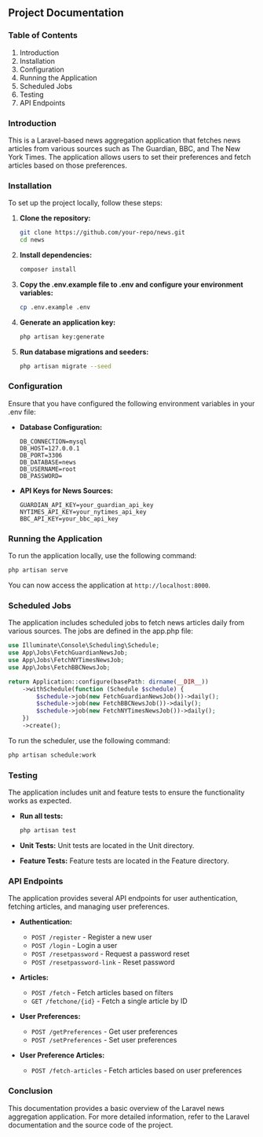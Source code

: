 ## Project Documentation

### Table of Contents
1. Introduction
2. Installation
3. Configuration
4. Running the Application
5. Scheduled Jobs
6. Testing
7. API Endpoints

### Introduction
This is a Laravel-based news aggregation application that fetches news articles from various sources such as The Guardian, BBC, and The New York Times. The application allows users to set their preferences and fetch articles based on those preferences.

### Installation
To set up the project locally, follow these steps:

1. **Clone the repository:**
    ```bash
    git clone https://github.com/your-repo/news.git
    cd news
    ```

2. **Install dependencies:**
    ```bash
    composer install

    ```

3. **Copy the .env.example file to .env and configure your environment variables:**
    ```bash
    cp .env.example .env
    ```

4. **Generate an application key:**
    ```bash
    php artisan key:generate
    ```

5. **Run database migrations and seeders:**
    ```bash
    php artisan migrate --seed
    ```

### Configuration
Ensure that you have configured the following environment variables in your .env file:

- **Database Configuration:**
    ```env
    DB_CONNECTION=mysql
    DB_HOST=127.0.0.1
    DB_PORT=3306
    DB_DATABASE=news
    DB_USERNAME=root
    DB_PASSWORD=
    ```

- **API Keys for News Sources:**
    ```env
    GUARDIAN_API_KEY=your_guardian_api_key
    NYTIMES_API_KEY=your_nytimes_api_key
    BBC_API_KEY=your_bbc_api_key
    ```

### Running the Application
To run the application locally, use the following command:

```bash
php artisan serve
```

You can now access the application at `http://localhost:8000`.

### Scheduled Jobs
The application includes scheduled jobs to fetch news articles daily from various sources. The jobs are defined in the app.php file:

```php
use Illuminate\Console\Scheduling\Schedule;
use App\Jobs\FetchGuardianNewsJob;
use App\Jobs\FetchNYTimesNewsJob;
use App\Jobs\FetchBBCNewsJob;

return Application::configure(basePath: dirname(__DIR__))
    ->withSchedule(function (Schedule $schedule) {
        $schedule->job(new FetchGuardianNewsJob())->daily();
        $schedule->job(new FetchBBCNewsJob())->daily();
        $schedule->job(new FetchNYTimesNewsJob())->daily();
    })
    ->create();
```

To run the scheduler, use the following command:

```bash
php artisan schedule:work
```

### Testing
The application includes unit and feature tests to ensure the functionality works as expected.

- **Run all tests:**
    ```bash
    php artisan test
    ```

- **Unit Tests:**
    Unit tests are located in the Unit directory.

- **Feature Tests:**
    Feature tests are located in the Feature directory.

### API Endpoints
The application provides several API endpoints for user authentication, fetching articles, and managing user preferences.

- **Authentication:**
    - `POST /register` - Register a new user
    - `POST /login` - Login a user
    - `POST /resetpassword` - Request a password reset
    - `POST /resetpassword-link` - Reset password

- **Articles:**
    - `POST /fetch` - Fetch articles based on filters
    - `GET /fetchone/{id}` - Fetch a single article by ID

- **User Preferences:**
    - `POST /getPreferences` - Get user preferences
    - `POST /setPreferences` - Set user preferences

- **User Preference Articles:**
    - `POST /fetch-articles` - Fetch articles based on user preferences

### Conclusion
This documentation provides a basic overview of the Laravel news aggregation application. For more detailed information, refer to the Laravel documentation and the source code of the project.
